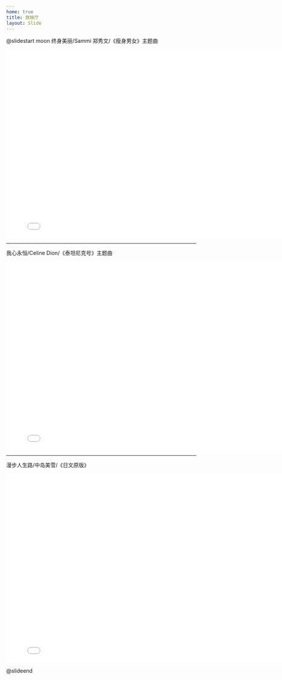```yaml
---
home: true
title: 放映厅
layout: Slide
---
```


@slidestart moon
终身美丽/Sammi 郑秀文/《瘦身男女》主题曲
<iframe
    src="//player.bilibili.com/player.html?aid=800758670&bvid=BV1Yy4y1i72t&cid=270593254&page=1&danmaku=0&high_quality=1"
    allowfullscreen="allowfullscreen"
    width="800rem" 
    height="500rem"
    scrolling="no" 
    border="0" 
    frameborder="no" 
    framespacing="0" 
    sandbox="allow-top-navigation allow-same-origin allow-forms allow-scripts"
    allowfullscreen="true"
    > 
</iframe>

---

我心永恒/Celine Dion/《泰坦尼克号》主题曲
<iframe
    src="//player.bilibili.com/player.html?aid=809102894&bvid=BV1s34y1C7yo&cid=510265916&page=1&danmaku=0&high_quality=1"
    allowfullscreen="allowfullscreen"
    width="800rem" 
    height="500rem"
    scrolling="no" 
    border="0" 
    frameborder="no" 
    framespacing="0" 
    sandbox="allow-top-navigation allow-same-origin allow-forms allow-scripts"
    allowfullscreen="true"
    > 
</iframe>

---

漫步人生路/中岛美雪/《日文原版》
<iframe
    src="//player.bilibili.com/player.html?aid=841414544&bvid=BV1C54y1q7QU&cid=215222372&page=1&danmaku=0&high_quality=1"
    allowfullscreen="allowfullscreen"
    width="800rem" 
    height="500rem"
    scrolling="no" 
    border="0" 
    frameborder="no" 
    framespacing="0" 
    sandbox="allow-top-navigation allow-same-origin allow-forms allow-scripts"
    allowfullscreen="true"
    > 
</iframe>

@slideend
